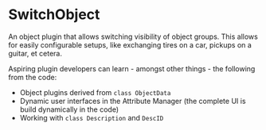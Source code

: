 # SwitchObject

An object plugin that allows switching visibility of object groups. This allows for easily configurable setups, like exchanging tires on a car, pickups on a guitar, et cetera.

Aspiring plugin developers can learn - amongst other things - the following from the code:
* Object plugins derived from `class ObjectData`
* Dynamic user interfaces in the Attribute Manager (the complete UI is build dynamically in the code)
* Working with `class Description` and `DescID`
